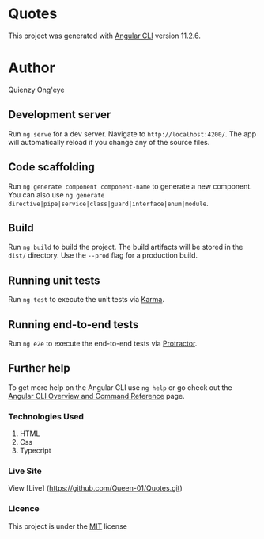# Quotes
This project was generated with [Angular CLI](https://github.com/angular/angular-cli) version 11.2.6.

# Author
Quienzy Ong'eye

## Development server

Run `ng serve` for a dev server. Navigate to `http://localhost:4200/`. The app will automatically reload if you change any of the source files.

## Code scaffolding

Run `ng generate component component-name` to generate a new component. You can also use `ng generate directive|pipe|service|class|guard|interface|enum|module`.

## Build

Run `ng build` to build the project. The build artifacts will be stored in the `dist/` directory. Use the `--prod` flag for a production build.

## Running unit tests

Run `ng test` to execute the unit tests via [Karma](https://karma-runner.github.io).

## Running end-to-end tests

Run `ng e2e` to execute the end-to-end tests via [Protractor](http://www.protractortest.org/).

## Further help

To get more help on the Angular CLI use `ng help` or go check out the [Angular CLI Overview and Command Reference](https://angular.io/cli) page.

### Technologies Used
1. HTML
1. Css
1. Typecript

### Live Site
View [Live] (https://github.com/Queen-01/Quotes.git)

### Licence
This project is under the  [MIT](license) license
